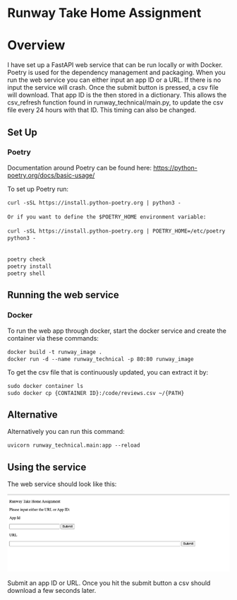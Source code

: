 # Runway Take Home Assignment

# Overview
I have set up a FastAPI web service that can be run locally or with Docker. 
Poetry is used for the dependency management and packaging.
When you run the web service you can either input an app ID or a URL. 
If there is no input the service will crash.
Once the submit button is pressed, a csv file will download. That app ID is the then stored
in a dictionary. This allows the csv_refresh function found in runway_technical/main.py,
to update the csv file every 24 hours with that ID. This timing can also be changed.


## Set Up

### Poetry

Documentation around Poetry can be found here: https://python-poetry.org/docs/basic-usage/

To set up Poetry run: 
```
curl -sSL https://install.python-poetry.org | python3 -

Or if you want to define the $POETRY_HOME environment variable:

curl -sSL https://install.python-poetry.org | POETRY_HOME=/etc/poetry python3 -


poetry check
poetry install
poetry shell
```


## Running the web service

### Docker

To run the web app through docker, start the docker service and create the container via these commands:
```
docker build -t runway_image .  
docker run -d --name runway_technical -p 80:80 runway_image
```

To get the csv file that is continuously updated, you can extract it by:

```
sudo docker container ls 
sudo docker cp {CONTAINER ID}:/code/reviews.csv ~/{PATH}
```

## Alternative

Alternatively you can run this command:
```
uvicorn runway_technical.main:app --reload
```

## Using the service

The web service should look like this:

![alt text](screenshots/html_page.png)

Submit an app ID or URL. Once you hit the submit button a csv should download a few seconds later.
